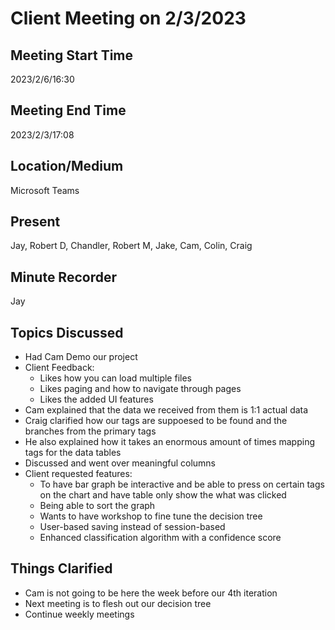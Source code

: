 # Client Meeting on 2/3/2023

## Meeting Start Time

2023/2/6/16:30

## Meeting End Time

2023/2/3/17:08

## Location/Medium

Microsoft Teams

## Present

Jay, Robert D, Chandler, Robert M, Jake, Cam, Colin, Craig

## Minute Recorder

Jay

## Topics Discussed

* Had Cam Demo our project
* Client Feedback:
    * Likes how you can load multiple files
    * Likes paging and how to navigate through pages
    * Likes the added UI features
* Cam explained that the data we received from them is 1:1 actual data
* Craig clarified how our tags are suppoesed to be found and the branches from the primary tags
* He also explained how it takes an enormous amount of times mapping tags for the data tables
* Discussed and went over meaningful columns 
* Client requested features:
    * To have bar graph be interactive and be able to press on certain tags on the chart and have table only show the what was clicked
    * Being able to sort the graph
    * Wants to have workshop to fine tune the decision tree
    * User-based saving instead of session-based
    * Enhanced classification algorithm with a confidence score

## Things Clarified

* Cam is not going to be here the week before our 4th iteration
* Next meeting is to flesh out our decision tree
* Continue weekly meetings
